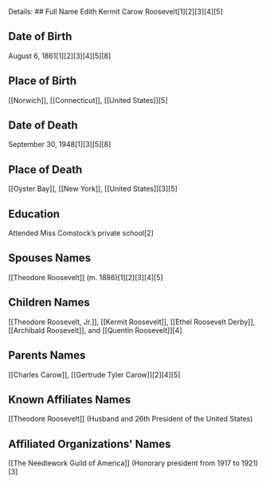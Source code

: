 Details: ## Full Name
Edith Kermit Carow Roosevelt[1][2][3][4][5]

## Date of Birth
August 6, 1861[1][2][3][4][5][8]

## Place of Birth
[[Norwich]], [[Connecticut]], [[United States]][5]

## Date of Death
September 30, 1948[1][3][5][8]

## Place of Death
[[Oyster Bay]], [[New York]], [[United States]][3][5]

## Education
Attended Miss Comstock’s private school[2]

## Spouses Names
[[Theodore Roosevelt]] (m. 1886)[1][2][3][4][5]

## Children Names
[[Theodore Roosevelt, Jr.]], [[Kermit Roosevelt]], [[Ethel Roosevelt Derby]], [[Archibald Roosevelt]], and [[Quentin Roosevelt]][4]

## Parents Names
[[Charles Carow]], [[Gertrude Tyler Carow]][2][4][5]

## Known Affiliates Names
[[Theodore Roosevelt]] (Husband and 26th President of the United States)

## Affiliated Organizations' Names
[[The Needlework Guild of America]] (Honorary president from 1917 to 1921)[3]

